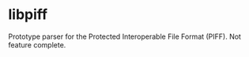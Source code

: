 # libpiff
Prototype parser for the Protected Interoperable File Format (PIFF). Not feature complete.
